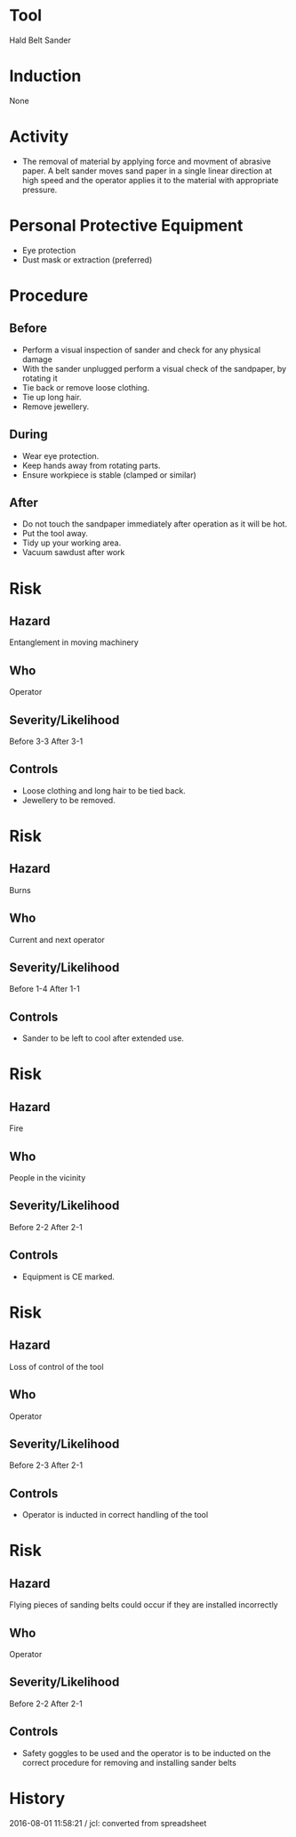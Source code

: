 # Tool
Hald Belt Sander
# Induction
None
# Activity

* The removal of material by applying force and movment of abrasive paper. A belt sander moves sand paper in a single linear direction at high speed and the operator applies it to the material with appropriate pressure. 

# Personal Protective Equipment

* Eye protection
* Dust mask or extraction (preferred)

# Procedure
## Before

* Perform a visual inspection of sander and check for any physical damage
* With the sander unplugged perform a visual check of the sandpaper, by rotating it
* Tie back or remove loose clothing.
* Tie up long hair.
* Remove jewellery.

## During

* Wear eye protection.
* Keep hands away from rotating parts.
* Ensure workpiece is stable (clamped or similar)

## After

* Do not touch the sandpaper immediately after operation as it will be hot.
* Put the tool away.
* Tidy up your working area.
* Vacuum sawdust after work

# Risk
## Hazard
Entanglement in moving machinery
## Who
Operator
## Severity/Likelihood
Before 3-3 After 3-1
## Controls

* Loose clothing and long hair to be tied back.
* Jewellery to be removed.

# Risk
## Hazard
Burns
## Who
Current and next operator
## Severity/Likelihood
Before 1-4 After 1-1
## Controls

* Sander to be left to cool after extended use.

# Risk
## Hazard
Fire
## Who
People in the vicinity
## Severity/Likelihood
Before 2-2 After 2-1
## Controls

* Equipment is CE marked.

# Risk
## Hazard
Loss of control of the tool
## Who
Operator
## Severity/Likelihood
Before 2-3 After 2-1
## Controls

* Operator is inducted in correct handling of the tool

# Risk
## Hazard
Flying pieces of sanding belts could occur if they are installed incorrectly
## Who
Operator
## Severity/Likelihood
Before 2-2 After 2-1
## Controls

* Safety goggles to be used and the operator is to be inducted on the correct procedure for removing and installing sander belts

# History
2016-08-01 11:58:21 / jcl: converted from spreadsheet

